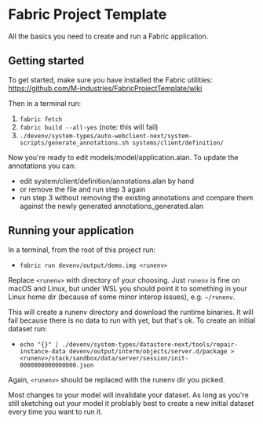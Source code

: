 # Fabric Project Template

All the basics you need to create and run a Fabric application.


## Getting started

To get started, make sure you have installed the Fabric utilities:
https://github.com/M-industries/FabricProjectTemplate/wiki

Then in a terminal run:
1. `fabric fetch`
2. `fabric build --all-yes` (note: this will fail)
3. `./devenv/system-types/auto-webclient-next/system-scripts/generate_annotations.sh systems/client/definition/`

Now you're ready to edit models/model/application.alan. To update the annotations you can:

- edit system/client/definition/annotations.alan by hand
- or remove the file and run step 3 again
- run step 3 without removing the existing annotations and compare them against the newly generated annotations_generated.alan

## Running your application

In a terminal, from the root of this project run:

- `fabric run devenv/output/demo.img <runenv>`

Replace `<runenv>` with directory of your choosing. Just `runenv` is fine on macOS and Linux, but under WSL you should point it to something in your Linux home dir (because of some minor interop issues), e.g. `~/runenv`.

This will create a runenv directory and download the runtime binaries. It will fail because there is no data to run with yet, but that's ok. To create an initial dataset run:

- `echo "{}" | ./devenv/system-types/datastore-next/tools/repair-instance-data devenv/output/interm/objects/server.d/package > <runenv>/stack/sandbox/data/server/session/init-0000000000000000.json`

Again, `<runenv>` should be replaced with the runenv dir you picked.

Most changes to your model will invalidate your dataset. As long as you're still sketching out your model it problably best to create a new initial dataset every time you want to run it.
